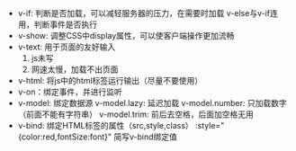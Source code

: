 - v-if: 判断是否加载，可以减轻服务器的压力，在需要时加载
  v-else与v-if连用，判断事件是否执行
- v-show: 调整CSS中display属性，可以使客户端操作更加流畅
- v-text: 用于页面的友好输入
  1. js未写
  2. 网速太慢，加载不出页面
- v-html: 将js中的html标签运行输出（尽量不要使用）
- v-on：绑定事件，并进行监听
- v-model: 绑定数据源
  v-model.lazy: 延迟加载
  v-model.number: 只加载数字（前面不能有字符串）
  v-model.trim: 前后去空格，后面加空格无用
- v-bind: 绑定HTML标签的属性（src,style,class）
  :style="{color:red,fontSize:font}" 简写v-bind绑定值

